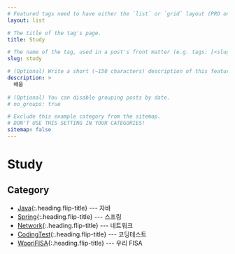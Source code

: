 ```yaml
---
# Featured tags need to have either the `list` or `grid` layout (PRO only).
layout: list

# The title of the tag's page.
title: Study

# The name of the tag, used in a post's front matter (e.g. tags: [<slug>]).
slug: study

# (Optional) Write a short (~150 characters) description of this featured tag.
description: >
  배움
  
# (Optional) You can disable grouping posts by date.
# no_groups: true

# Exclude this example category from the sitemap.
# DON'T USE THIS SETTING IN YOUR CATEGORIES!
sitemap: false
---
```


# Study 

## Category

<!-- * [OS]{:.heading.flip-title} --- OS
* [Computer_Architecture]{:.heading.flip-title} --- 컴퓨터 구조
* [Database]{:.heading.flip-title} --- 데이터베이스
* [Web]{:.heading.flip-title} --- 웹프로그래밍 -->
* [Java]{:.heading.flip-title} --- 자바
* [Spring]{:.heading.flip-title} --- 스프링
* [Network]{:.heading.flip-title} --- 네트워크
* [CodingTest]{:.heading.flip-title} --- 코딩테스트
* [WooriFISA]{:.heading.flip-title} --- 우리 FISA






<!-- [OS]: /os/
[Computer_Architecture]: /computer-architecture/
[Database]: /database/
[Web]: /web/ -->
[Java]: /java/
[Network]: /network/
[CodingTest]: /coding-test/
[Spring]: /spring/
[WooriFISA]: /woori-fisa/




